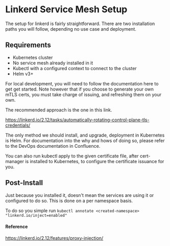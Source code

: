 # Linkerd Service Mesh Setup

The setup for linkerd is fairly straightforward. There are two installation paths you will follow, depending no use case and deployment.

## Requirements
- Kubernetes cluster
- No service mesh already installed in it
- Kubectl with a configured context to connect to the cluster
- Helm v3+

For local development, you will need to follow the documentation here to get get started. Note however that if you choose to generate your own mTLS certs, you must take charge of issuing, and refreshing them on your own.

The recommended approach is the one in this link.

https://linkerd.io/2.12/tasks/automatically-rotating-control-plane-tls-credentials/

The only method we should install, and upgrade, deployment in Kubernetes is Helm. For documentation into the why and hows of doing so, please refer to the DevOps documentation in Confluence.

You can also run kubectl apply to the given certificate file, after cert-manager is installed to Kubernetes, to configure the certificate issuance for you.

## Post-Install

Just because you installed it, doesn't mean the services are using it or configured to do so. This is done on a per namespace basis.

To do so you simple run `kubectl annotate <created-namespace> "linkerd.io/inject=enabled"`

#### Reference
https://linkerd.io/2.12/features/proxy-injection/
